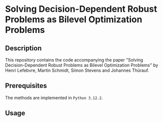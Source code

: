 # Solving Decision-Dependent Robust Problems as Bilevel Optimization Problems

## Description
This repository contains the code accompanying the paper "Solving Decision-Dependent Robust Problems as Bilevel Optimization Problems" by Henri Lefebvre, Martin Schmidt, Simon Stevens and Johannes Thürauf.

## Prerequisites
The methods are implemented in `Python 3.12.2`.

## Usage

